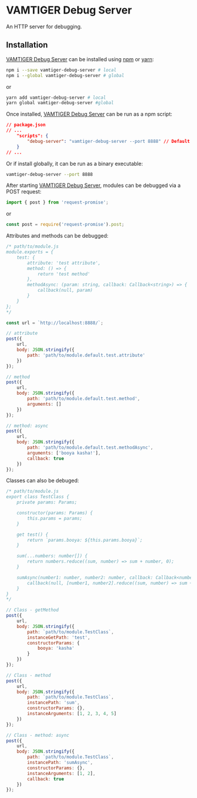 # VAMTIGER Debug Server
An HTTP server for debugging.

## Installation
[VAMTIGER Debug Server](https://github.com/vamtiger-project/vamtiger-debug-server) can be installed using [npm](https://www.npmjs.com/) or [yarn](https://yarnpkg.com/en/):
```bash
npm i --save vamtiger-debug-server # local
npm i --global vamtiger-debug-server # global
```
or
```bash
yarn add vamtiger-debug-server # local
yarn global vamtiger-debug-server #global
```

Once installed, [VAMTIGER Debug Server](https://github.com/vamtiger-project/vamtiger-debug-server) can be run as a npm script:
```json
// package.json
// ...
    "scripts": {
        "debug-server": "vamtiger-debug-server --port 8888" // Default port = 8888
    }
// ...
```
Or if install globally, it can be run as a binary executable:
```bash
vamtiger-debug-server --port 8888
```

After starting [VAMTIGER Debug Server](https://github.com/vamtiger-project/vamtiger-debug-server), modules can be debugged via a POST request:
```typescript
import { post } from 'request-promise';
```
or
```javascript
const post = require('request-promise').post;
```

Attributes and methods can be debugged:
```javascript
/* path/to/module.js
module.exports = {
    test: {
        attribute: 'test attribute',
        method: () => {
            return 'test method'
        },
        methodAsync: (param: string, callback: Callback<string>) => {
            callback(null, param)
        }
    }
};
*/

const url = `http://localhost:8888/`;

// attribute
post({
    url,
    body: JSON.stringify({
        path: 'path/to/module.default.test.attribute'
    })
});

// method
post({
    url,
    body: JSON.stringify({
        path: 'path/to/module.default.test.method',
        arguments: []
    })
});

// method: async
post({
    url,
    body: JSON.stringify({
        path: 'path/to/module.default.test.methodAsync',
        arguments: ['booya kasha!'],
        callback: true
    })
});
```

Classes can also be debuged:
```javascript
/* path/to/module.js
export class TestClass {
    private params: Params;

    constructor(params: Params) {
        this.params = params;
    }

    get test() {
        return `params.booya: ${this.params.booya}`;
    }

    sum(...numbers: number[]) {
        return numbers.reduce((sum, number) => sum + number, 0);
    }

    sumAsync(number1: number, number2: number, callback: Callback<number>) {
        callback(null, [number1, number2].reduce((sum, number) => sum + number, 0));
    }
}
*/

// Class - getMethod
post({
    url,
    body: JSON.stringify({
        path: `path/to/module.TestClass`,
        instanceGetPath: 'test',
        constructorParams: {
            booya: 'kasha'
        }
    })
});

// Class - method
post({
    url,
    body: JSON.stringify({
        path: `path/to/module.TestClass`,
        instancePath: 'sum',
        constructorParams: {},
        instanceArguments: [1, 2, 3, 4, 5]
    })
});

// Class - method: async
post({
    url,
    body: JSON.stringify({
        path: `path/to/module.TestClass`,
        instancePath: 'sumAsync',
        constructorParams: {},
        instanceArguments: [1, 2],
        callback: true
    })
});
```